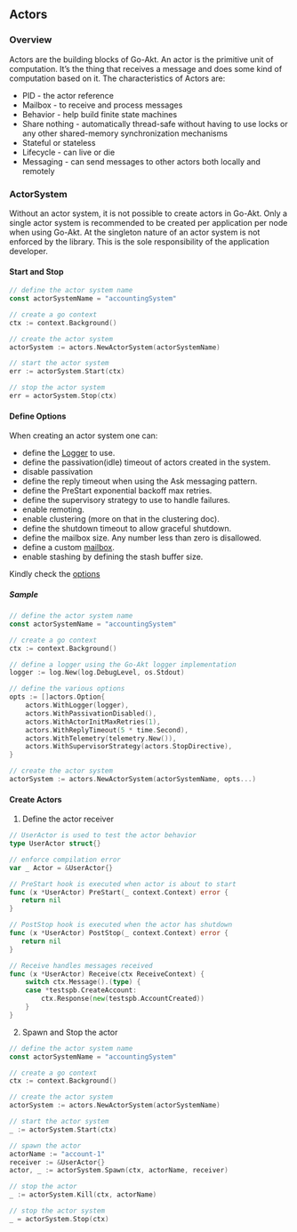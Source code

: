 ## Actors

### Overview

Actors are the building blocks of Go-Akt. An actor is the primitive unit of computation. It’s the thing that receives a message and does some kind of computation based on it.
The characteristics of Actors are:

- PID - the actor reference
- Mailbox - to receive and process messages
- Behavior - help build finite state machines
- Share nothing - automatically thread-safe without having to use locks or any other shared-memory synchronization mechanisms
- Stateful or stateless
- Lifecycle - can live or die
- Messaging - can send messages to other actors both locally and remotely

### ActorSystem

Without an actor system, it is not possible to create actors in Go-Akt. Only a single actor system is recommended to be created per application per node when using Go-Akt.
At the singleton nature of an actor system is not enforced by the library. This is the sole responsibility of the application developer.

#### Start and Stop

```go
// define the actor system name
const actorSystemName = "accountingSystem"

// create a go context
ctx := context.Background()

// create the actor system
actorSystem := actors.NewActorSystem(actorSystemName)

// start the actor system
err := actorSystem.Start(ctx)

// stop the actor system
err = actorSystem.Stop(ctx)
```

#### Define Options

When creating an actor system one can:

- define the [Logger](../log/logger.go) to use.
- define the passivation(idle) timeout of actors created in the system.
- disable passivation
- define the reply timeout when using the Ask messaging pattern.
- define the PreStart exponential backoff max retries.
- define the supervisory strategy to use to handle failures.
- enable remoting.
- enable clustering (more on that in the clustering doc).
- define the shutdown timeout to allow graceful shutdown.
- define the mailbox size. Any number less than zero is disallowed.
- define a custom [mailbox](../actors/mailbox.go).
- enable stashing by defining the stash buffer size.

Kindly check the [options](../actors/option.go)

##### Sample

```go
// define the actor system name
const actorSystemName = "accountingSystem"

// create a go context
ctx := context.Background()

// define a logger using the Go-Akt logger implementation
logger := log.New(log.DebugLevel, os.Stdout)

// define the various options
opts := []actors.Option{
    actors.WithLogger(logger),
    actors.WithPassivationDisabled(),
    actors.WithActorInitMaxRetries(1),
    actors.WithReplyTimeout(5 * time.Second),
    actors.WithTelemetry(telemetry.New()),
    actors.WithSupervisorStrategy(actors.StopDirective),
}

// create the actor system
actorSystem := actors.NewActorSystem(actorSystemName, opts...)
```
#### Create Actors

1. Define the actor receiver
```go
// UserActor is used to test the actor behavior
type UserActor struct{}

// enforce compilation error
var _ Actor = &UserActor{}

// PreStart hook is executed when actor is about to start
func (x *UserActor) PreStart(_ context.Context) error {
   return nil
}

// PostStop hook is executed when the actor has shutdown
func (x *UserActor) PostStop(_ context.Context) error {
   return nil
}

// Receive handles messages received
func (x *UserActor) Receive(ctx ReceiveContext) {
    switch ctx.Message().(type) {
    case *testspb.CreateAccount:
        ctx.Response(new(testspb.AccountCreated))
    }
}
```
2. Spawn and Stop the actor
```go
// define the actor system name
const actorSystemName = "accountingSystem"

// create a go context
ctx := context.Background()

// create the actor system
actorSystem := actors.NewActorSystem(actorSystemName)

// start the actor system
_ := actorSystem.Start(ctx)

// spawn the actor
actorName := "account-1"
receiver := &UserActor{}
actor, _ := actorSystem.Spawn(ctx, actorName, receiver)

// stop the actor
_ := actorSystem.Kill(ctx, actorName)

// stop the actor system
_ = actorSystem.Stop(ctx)
```
